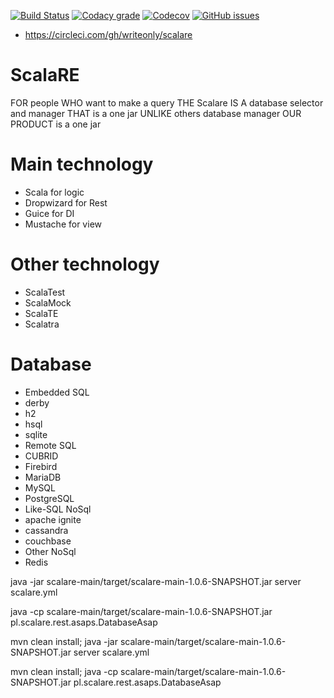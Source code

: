 [![Build Status](https://api.travis-ci.org/writeonly/scalare.svg?branch=master)](https://travis-ci.org/writeonly/scalare)
[![Codacy grade](https://img.shields.io/codacy/grade/e27821fb6289410b8f58338c7e0bc686.svg)](https://www.codacy.com/app/writeonly/scalare/dashboard)
[![Codecov](https://img.shields.io/codecov/c/github/writeonly/scalare.svg)](https://codecov.io/gh/writeonly/scalare)
[![GitHub issues](https://img.shields.io/github/issues/writeonly/scalare.svg)](https://github.com/writeonly/scalare/issues)

* https://circleci.com/gh/writeonly/scalare

# ScalaRE

FOR people
WHO want to make a query
THE Scalare IS A database selector and manager
THAT is a one jar
UNLIKE others database manager
OUR PRODUCT is a one jar

# Main technology
* Scala for logic
* Dropwizard for Rest
* Guice for DI
* Mustache for view

# Other technology
* ScalaTest
* ScalaMock
* ScalaTE
* Scalatra

# Database
* Embedded SQL
 * derby
 * h2
 * hsql
 * sqlite
* Remote SQL
 * CUBRID
 * Firebird
 * MariaDB
 * MySQL
 * PostgreSQL
* Like-SQL NoSql
 * apache ignite
 * cassandra
 * couchbase
* Other NoSql
 * Redis



java -jar scalare-main/target/scalare-main-1.0.6-SNAPSHOT.jar server scalare.yml

java -cp scalare-main/target/scalare-main-1.0.6-SNAPSHOT.jar pl.scalare.rest.asaps.DatabaseAsap

mvn clean install; java -jar scalare-main/target/scalare-main-1.0.6-SNAPSHOT.jar server scalare.yml

mvn clean install; java -cp scalare-main/target/scalare-main-1.0.6-SNAPSHOT.jar pl.scalare.rest.asaps.DatabaseAsap

